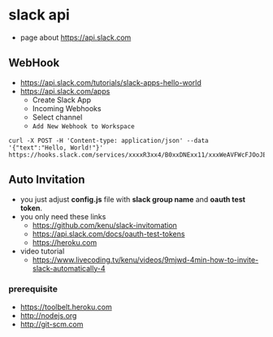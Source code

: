 # slack api
* page about https://api.slack.com

## WebHook
* https://api.slack.com/tutorials/slack-apps-hello-world
* https://api.slack.com/apps
  * Create Slack App
  * Incoming Webhooks
  * Select channel
  * `Add New Webhook to Workspace`

```
curl -X POST -H 'Content-type: application/json' --data '{"text":"Hello, World!"}' https://hooks.slack.com/services/xxxxR3xx4/B0xxDNExx11/xxxWeAVFWcFJOoJBxxxx6B
```

## Auto Invitation
* you just adjust **config.js** file with **slack group name** and **oauth test token**.
* you only need these links
  * https://github.com/kenu/slack-invitomation
  * https://api.slack.com/docs/oauth-test-tokens
  * https://heroku.com
* video tutorial
  * https://www.livecoding.tv/kenu/videos/9mjwd-4min-how-to-invite-slack-automatically-4

### prerequisite
* https://toolbelt.heroku.com
* http://nodejs.org
* http://git-scm.com

